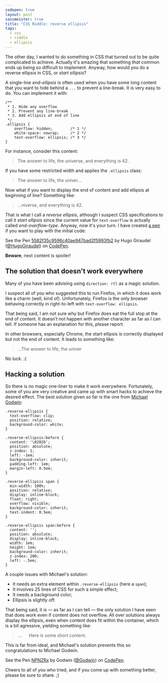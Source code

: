 ```yaml
---
codepen: true
layout: post
sassmeister: true
title: "CSS Riddle: reverse ellipsis"
tags:
  - css
  - riddle
  - ellipsis
---
```


The other day, I wanted to do something in CSS that turned out to be quite complicated to achieve. Actually it's amazing that something *that* common ends up being so difficult to implement. Anyway, how would you do a reverse ellipsis in CSS, or *start ellipsis*?

A single-line *end-ellipsis* is often used when you have some long content that you want to hide behind a `...` to prevent a line-break. It is very easy to do. You can implement it with:

<pre class="language-css"><code>/**
 * 1. Hide any overflow
 * 2. Prevent any line-break
 * 3. Add ellipsis at end of line
 */
.ellipsis {
    overflow: hidden;        /* 1 */
    white-space: nowrap;     /* 2 */
    text-overflow: ellipsis; /* 3 */
}</code></pre>

For instance, consider this content:

> The answer to life, the universe, and everything is 42.

If you have some restricted width and applies the `.ellipsis` class:

> The answer to life, the univer...

Now what if you want to display the end of content and add ellipsis at beginning of line? Something like:

> ...niverse, and everything is 42.

That is what I call a *reverse ellipsis*, although I suspect CSS specifications to call it *start ellipsis* since the current value for `text-overflow` is actually called *end-overflow-type*. Anyway, now it's your turn. I have created [a pen](http://codepen.io/HugoGiraudel/pen/5582f35c9596c40ae947bad2f5993fb2/) if you want to play with the initial code:

<p data-height="268" data-theme-id="0" data-slug-hash="5582f35c9596c40ae947bad2f5993fb2" data-default-tab="result" data-user="HugoGiraudel" class='codepen'>See the Pen <a href='http://codepen.io/HugoGiraudel/pen/5582f35c9596c40ae947bad2f5993fb2/'>5582f35c9596c40ae947bad2f5993fb2</a> by Hugo Giraudel (<a href='http://codepen.io/HugoGiraudel'>@HugoGiraudel</a>) on <a href='http://codepen.io'>CodePen</a>.</p>

**Beware**, next content is spoiler!

## The solution that doesn't work everywhere

Many of you have been advising using `direction: rtl` as a magic solution.

I suspect all of you who suggested this to run Firefox, in which it does work like a charm (well, kind of). Unfortunately, Firefox is the only browser behaving correctly in right-to-left with `text-overflow: ellipsis`.

That being said, I am not sure why but Firefox does eat the full stop at the end of content. It doesn't not happen with another character as far as I can tell. If someone has an explanation for this, please report.

In other browsers, especially Chrome, the start ellipsis is correctly displayed but not the end of content. It leads to something like:

> ...The answer to life, the univer

No luck. :(

## Hacking a solution

So there is no magic one-liner to make it work everywhere. Fortunately, some of you are very creative and came up with smart hacks to achieve the desired effect. The best solution given so far is the one from [Michael Godwin](https://twitter.com/__Godwin__):

<pre class="language-css"><code>.reverse-ellipsis {
  text-overflow: clip;
  position: relative;
  background-color: white;
}

.reverse-ellipsis:before {
  content: '\02026';
  position: absolute;
  z-index: 1;
  left: -1em;
  background-color: inherit;
  padding-left: 1em;
  margin-left: 0.5em;
}

.reverse-ellipsis span {
  min-width: 100%;
  position: relative;
  display: inline-block;
  float: right;
  overflow: visible;
  background-color: inherit;
  text-indent: 0.5em;
}

.reverse-ellipsis span:before {
  content: '';
  position: absolute;
  display: inline-block;
  width: 1em;
  height: 1em;
  background-color: inherit;
  z-index: 200;
  left: -.5em;
}</code></pre>

A couple issues with Michael's solution:

* It needs an extra element within `.reverse-ellipsis` (here a `span`);
* It involves 25 lines of CSS for such a simple effect;
* It needs a background color;
* Ellipsis is slightly off.

That being said, it is &mdash; as far as I can tell &mdash; the only solution I have seen that does work even if content does not overflow. All over solutions always display the ellipsis, even when content does fit within the container, which is a bit agressive, yielding something like:

> ...&nbsp;&nbsp;&nbsp;&nbsp;&nbsp;&nbsp;Here is some short content.

This is far from ideal, and Michael's solution prevents this so congratulations to Michael Godwin.

<p data-height="268" data-theme-id="0" data-slug-hash="NPNZRx" data-default-tab="result" data-user="Godwin" class='codepen'>See the Pen <a href='http://codepen.io/Godwin/pen/NPNZRx/'>NPNZRx</a> by Godwin (<a href='http://codepen.io/Godwin'>@Godwin</a>) on <a href='http://codepen.io'>CodePen</a>.</p>

Cheers to all of you who tried, and if you come up with something better, please be sure to share. ;)

